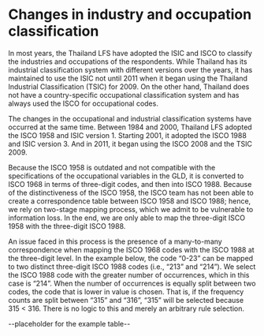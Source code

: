 # Changes in industry and occupation classification

In most years, the Thailand LFS have adopted the ISIC and ISCO to classify the industries and occupations of the respondents. While Thailand has its industrial classification system with different versions over the years, it has maintained to use the ISIC not until 2011 when it began using the Thailand Industrial Classification (TSIC) for 2009. On the other hand, Thailand does not have a country-specific occupational classification system and has always used the ISCO for occupational codes.

The changes in the occupational and industrial classification systems have occurred at the same time. Between 1984 and 2000, Thailand LFS adopted the ISCO 1958 and ISIC version 1. Starting 2001, it adopted the ISCO 1988 and ISIC version 3. And in 2011, it began using the ISCO 2008 and the TSIC 2009. 

Because the ISCO 1958 is outdated and not compatible with the specifications of the occupational variables in the GLD, it is converted to ISCO 1968 in terms of three-digit codes, and then into ISCO 1988. Because of the distinctiveness of the ISCO 1958, the ISCO team has not been able to create a correspondence table between ISCO 1958 and ISCO 1988; hence, we rely on two-stage mapping process, which we admit to be vulnerable to information loss. In the end, we are only able to map the three-digit ISCO 1958 with the three-digit ISCO 1988. 

An issue faced in this process is the presence of a many-to-many correspondence when mapping the ISCO 1968 codes with the ISCO 1988 at the three-digit level. In the example below, the code “0-23” can be mapped to two distinct three-digit ISCO 1988 codes (i.e., “213” and “214”). We select the ISCO 1988 code with the greater number of occurrences, which in this case is “214”. When the number of occurrences is equally split between two codes, the code that is lower in value is chosen. That is, if the frequency counts are split between “315” and “316”, “315” will be selected because 315 < 316. There is no logic to this and merely an arbitrary rule selection. 

--placeholder for the example table--

